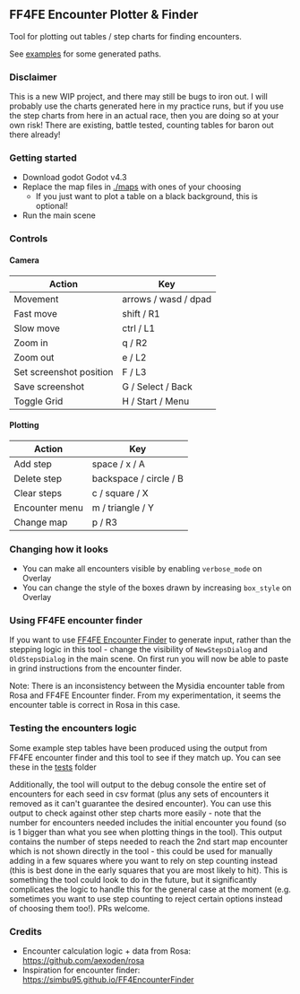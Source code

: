 ## FF4FE Encounter Plotter & Finder
Tool for plotting out tables / step charts for finding encounters.

See [examples](./.examples/) for some generated paths.

### Disclaimer
This is a new WIP project, and there may still be bugs to iron out. I will probably use the charts generated here in my practice runs, but if you use the step charts from here in an actual race, then you are doing so at your own risk! There are existing, battle tested, counting tables for baron out there already!

### Getting started
 - Download godot Godot v4.3
 - Replace the map files in [./maps](./maps) with ones of your choosing
   - If you just want to plot a table on a black background, this is optional!
 - Run the main scene

### Controls
#### Camera
|Action    |Key                    |
|----------|-----------------------|
|Movement  |arrows / wasd / dpad   |
|Fast move |shift / R1             |
|Slow move |ctrl / L1              |
|Zoom in   |q / R2                 |
|Zoom out  |e / L2                 |
|Set screenshot position  |F / L3  |
|Save screenshot |G / Select / Back|
|Toggle Grid |H / Start / Menu     |

#### Plotting
|Action      |Key                      |
|------------|-------------------------|
|Add step    |space / x / A            |
|Delete step |backspace / circle / B   |
|Clear steps |c / square / X           |
|Encounter menu | m / triangle / Y     |
|Change map  |p / R3                   |

### Changing how it looks
 - You can make all encounters visible by enabling `verbose_mode` on Overlay
 - You can change the style of the boxes drawn by increasing `box_style` on Overlay

### Using FF4FE encounter finder
If you want to use [FF4FE Encounter Finder](https://simbu95.github.io/FF4EncounterFinder/) to generate input, rather than
the stepping logic in this tool - change the visibility of `NewStepsDialog` and `OldStepsDialog` in the main scene. On first run you
will now be able to paste in grind instructions from the encounter finder.

Note: There is an inconsistency between the Mysidia encounter table from Rosa and FF4FE Encounter finder.
From my experimentation, it seems the encounter table is correct in Rosa in this case.

### Testing the encounters logic
Some example step tables have been produced using the output from FF4FE encounter finder and this tool to see if they match up.
You can see these in the [tests](./.tests/) folder

Additionally, the tool will output to the debug console the entire set of encounters for each seed in csv format (plus any sets of encounters it removed as it can't guarantee the desired encounter). You can use this output to check against other step charts more easily - note that the number for encounters needed includes the initial encounter you found (so is 1 bigger than what you see when plotting things in the tool). This output contains the number of steps needed to reach the 2nd start map encounter which is not shown directly in the tool - this could be used for manually adding in a few squares where you want to rely on step counting instead (this is best done in the early squares that you are most likely to hit). This is something the tool could look to do in the future, but it significantly complicates the logic to handle this for the general case at the moment (e.g. sometimes you want to use step counting to reject certain options instead of choosing them too!). PRs welcome.

### Credits
 - Encounter calculation logic + data from Rosa: https://github.com/aexoden/rosa
 - Inspiration for encounter finder: https://simbu95.github.io/FF4EncounterFinder
